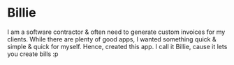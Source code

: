 # Billie

I am a software contractor & often need to generate custom invoices for my clients. While there are plenty of good apps, I wanted something quick & simple & quick for myself. Hence, created this app. I call it Billie, cause it lets you create bills :p
